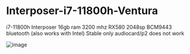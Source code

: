 # Interposer-i7-11800h-Ventura
i7-11800h Interposer
16gb ram 3200 mhz
RX580 2048sp
BCM9443 bluetooth (also works with Intel)
Stable
only audiocard/p2 does not work






![image](https://user-images.githubusercontent.com/54769761/229818178-29689f75-a747-42ea-8abb-e8e45750bf18.png)
